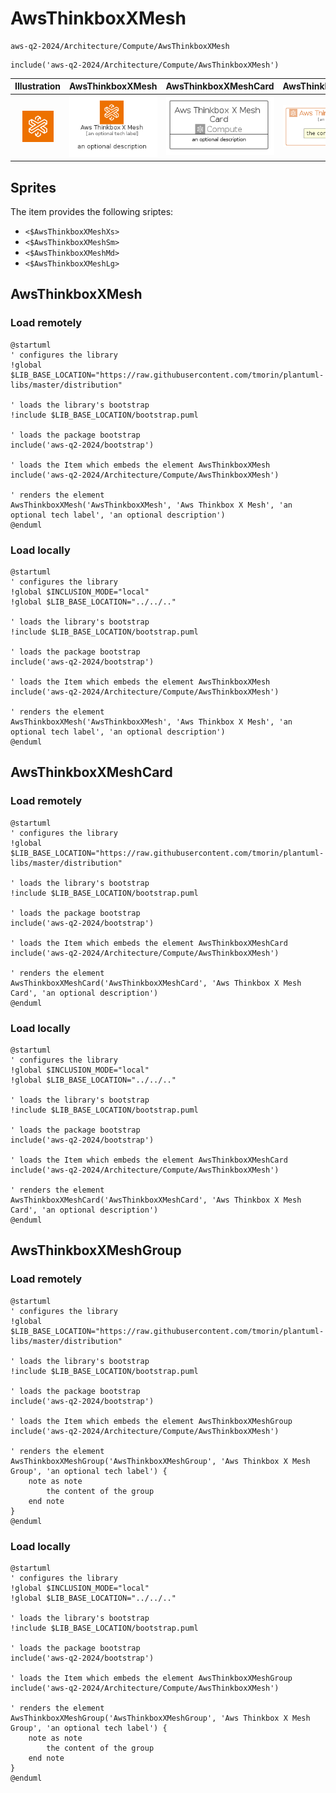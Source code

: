 # AwsThinkboxXMesh


```text
aws-q2-2024/Architecture/Compute/AwsThinkboxXMesh
```

```text
include('aws-q2-2024/Architecture/Compute/AwsThinkboxXMesh')
```



| Illustration | AwsThinkboxXMesh | AwsThinkboxXMeshCard | AwsThinkboxXMeshGroup |
| :---: | :---: | :---: | :---: |
| ![illustration for Illustration](../../../aws-q2-2024/Architecture/Compute/AwsThinkboxXMesh.png) | ![illustration for AwsThinkboxXMesh](../../../aws-q2-2024/Architecture/Compute/AwsThinkboxXMesh.Local.png) | ![illustration for AwsThinkboxXMeshCard](../../../aws-q2-2024/Architecture/Compute/AwsThinkboxXMeshCard.Local.png) | ![illustration for AwsThinkboxXMeshGroup](../../../aws-q2-2024/Architecture/Compute/AwsThinkboxXMeshGroup.Local.png) |



## Sprites
The item provides the following sriptes:

- `<$AwsThinkboxXMeshXs>`
- `<$AwsThinkboxXMeshSm>`
- `<$AwsThinkboxXMeshMd>`
- `<$AwsThinkboxXMeshLg>`





## AwsThinkboxXMesh

### Load remotely
```plantuml
@startuml
' configures the library
!global $LIB_BASE_LOCATION="https://raw.githubusercontent.com/tmorin/plantuml-libs/master/distribution"

' loads the library's bootstrap
!include $LIB_BASE_LOCATION/bootstrap.puml

' loads the package bootstrap
include('aws-q2-2024/bootstrap')

' loads the Item which embeds the element AwsThinkboxXMesh
include('aws-q2-2024/Architecture/Compute/AwsThinkboxXMesh')

' renders the element
AwsThinkboxXMesh('AwsThinkboxXMesh', 'Aws Thinkbox X Mesh', 'an optional tech label', 'an optional description')
@enduml
```

### Load locally
```plantuml
@startuml
' configures the library
!global $INCLUSION_MODE="local"
!global $LIB_BASE_LOCATION="../../.."

' loads the library's bootstrap
!include $LIB_BASE_LOCATION/bootstrap.puml

' loads the package bootstrap
include('aws-q2-2024/bootstrap')

' loads the Item which embeds the element AwsThinkboxXMesh
include('aws-q2-2024/Architecture/Compute/AwsThinkboxXMesh')

' renders the element
AwsThinkboxXMesh('AwsThinkboxXMesh', 'Aws Thinkbox X Mesh', 'an optional tech label', 'an optional description')
@enduml
```

## AwsThinkboxXMeshCard

### Load remotely
```plantuml
@startuml
' configures the library
!global $LIB_BASE_LOCATION="https://raw.githubusercontent.com/tmorin/plantuml-libs/master/distribution"

' loads the library's bootstrap
!include $LIB_BASE_LOCATION/bootstrap.puml

' loads the package bootstrap
include('aws-q2-2024/bootstrap')

' loads the Item which embeds the element AwsThinkboxXMeshCard
include('aws-q2-2024/Architecture/Compute/AwsThinkboxXMesh')

' renders the element
AwsThinkboxXMeshCard('AwsThinkboxXMeshCard', 'Aws Thinkbox X Mesh Card', 'an optional description')
@enduml
```

### Load locally
```plantuml
@startuml
' configures the library
!global $INCLUSION_MODE="local"
!global $LIB_BASE_LOCATION="../../.."

' loads the library's bootstrap
!include $LIB_BASE_LOCATION/bootstrap.puml

' loads the package bootstrap
include('aws-q2-2024/bootstrap')

' loads the Item which embeds the element AwsThinkboxXMeshCard
include('aws-q2-2024/Architecture/Compute/AwsThinkboxXMesh')

' renders the element
AwsThinkboxXMeshCard('AwsThinkboxXMeshCard', 'Aws Thinkbox X Mesh Card', 'an optional description')
@enduml
```

## AwsThinkboxXMeshGroup

### Load remotely
```plantuml
@startuml
' configures the library
!global $LIB_BASE_LOCATION="https://raw.githubusercontent.com/tmorin/plantuml-libs/master/distribution"

' loads the library's bootstrap
!include $LIB_BASE_LOCATION/bootstrap.puml

' loads the package bootstrap
include('aws-q2-2024/bootstrap')

' loads the Item which embeds the element AwsThinkboxXMeshGroup
include('aws-q2-2024/Architecture/Compute/AwsThinkboxXMesh')

' renders the element
AwsThinkboxXMeshGroup('AwsThinkboxXMeshGroup', 'Aws Thinkbox X Mesh Group', 'an optional tech label') {
    note as note
        the content of the group
    end note
}
@enduml
```

### Load locally
```plantuml
@startuml
' configures the library
!global $INCLUSION_MODE="local"
!global $LIB_BASE_LOCATION="../../.."

' loads the library's bootstrap
!include $LIB_BASE_LOCATION/bootstrap.puml

' loads the package bootstrap
include('aws-q2-2024/bootstrap')

' loads the Item which embeds the element AwsThinkboxXMeshGroup
include('aws-q2-2024/Architecture/Compute/AwsThinkboxXMesh')

' renders the element
AwsThinkboxXMeshGroup('AwsThinkboxXMeshGroup', 'Aws Thinkbox X Mesh Group', 'an optional tech label') {
    note as note
        the content of the group
    end note
}
@enduml
```

